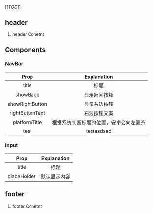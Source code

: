 [[_TOC_]]
## header

1. header Conetnt

## Components
### NavBar
| Prop | Explanation |
| :--: | :--: |
| title | 标题 |
| showBack | 显示返回按钮 |
| showRightButton | 显示右边按钮 |
| rightButtonText | 右边按钮文案 |
| platformTitle | 根据系统判断标题的位置，安卓会向左靠齐 |
| test | testasdsad |
### Input
| Prop | Explanation |
| :--: | :--: |
| title | 标题 |
| placeHolder | 默认显示内容 |

## footer

1. footer Conetnt

